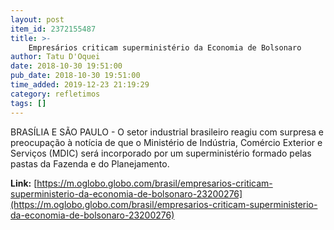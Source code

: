 ```yaml
---
layout: post
item_id: 2372155487
title: >-
    Empresários criticam superministério da Economia de Bolsonaro
author: Tatu D'Oquei
date: 2018-10-30 19:51:00
pub_date: 2018-10-30 19:51:00
time_added: 2019-12-23 21:19:29
category: refletimos
tags: []
---
```


BRASÍLIA E SÃO PAULO - O setor industrial brasileiro reagiu com surpresa e preocupação à notícia de que o Ministério de Indústria, Comércio Exterior e Serviços (MDIC) será incorporado por um superministério formado pelas pastas da Fazenda e do Planejamento.

**Link:** [https://m.oglobo.globo.com/brasil/empresarios-criticam-superministerio-da-economia-de-bolsonaro-23200276](https://m.oglobo.globo.com/brasil/empresarios-criticam-superministerio-da-economia-de-bolsonaro-23200276)

